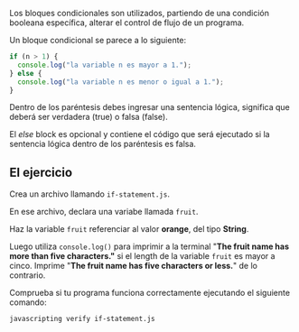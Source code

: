 Los bloques condicionales son utilizados, partiendo de una condición booleana específica, alterar el control de flujo de un programa.

Un bloque condicional se parece a lo siguiente:

```js
if (n > 1) {
  console.log("la variable n es mayor a 1.");
} else {
  console.log("la variable n es menor o igual a 1.");
}
```

Dentro de los paréntesis debes ingresar una sentencia lógica, significa que deberá ser verdadera (true) o falsa (false).

El _else_ block es opcional y contiene el código que será ejecutado si la sentencia lógica dentro de los paréntesis es falsa.

## El ejercicio

Crea un archivo llamando `if-statement.js`.

En ese archivo, declara una variabe llamada `fruit`.

Haz la variable `fruit` referenciar al valor **orange**, del tipo **String**.

Luego utiliza `console.log()` para imprimir a la terminal "**The fruit name has more than five characters."** si el length de la variable `fruit` es mayor a cinco.
Imprime "**The fruit name has five characters or less.**" de lo contrario.

Comprueba si tu programa funciona correctamente ejecutando el siguiente comando:

```bash
javascripting verify if-statement.js
```
